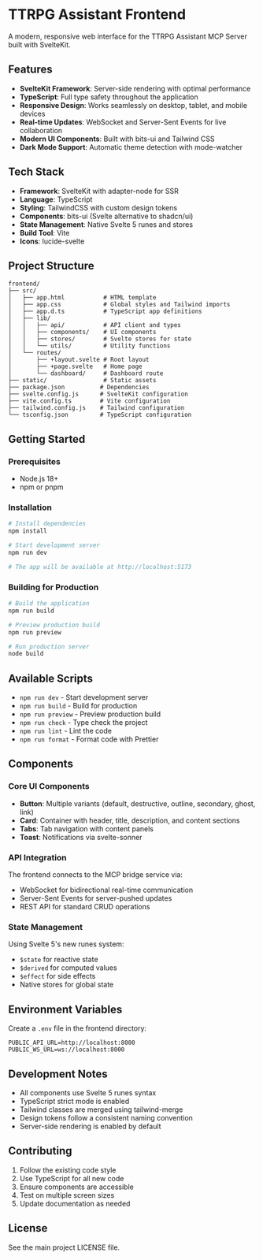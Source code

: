 # TTRPG Assistant Frontend

A modern, responsive web interface for the TTRPG Assistant MCP Server built with SvelteKit.

## Features

- **SvelteKit Framework**: Server-side rendering with optimal performance
- **TypeScript**: Full type safety throughout the application
- **Responsive Design**: Works seamlessly on desktop, tablet, and mobile devices
- **Real-time Updates**: WebSocket and Server-Sent Events for live collaboration
- **Modern UI Components**: Built with bits-ui and Tailwind CSS
- **Dark Mode Support**: Automatic theme detection with mode-watcher

## Tech Stack

- **Framework**: SvelteKit with adapter-node for SSR
- **Language**: TypeScript
- **Styling**: TailwindCSS with custom design tokens
- **Components**: bits-ui (Svelte alternative to shadcn/ui)
- **State Management**: Native Svelte 5 runes and stores
- **Build Tool**: Vite
- **Icons**: lucide-svelte

## Project Structure

```
frontend/
├── src/
│   ├── app.html           # HTML template
│   ├── app.css            # Global styles and Tailwind imports
│   ├── app.d.ts           # TypeScript app definitions
│   ├── lib/
│   │   ├── api/           # API client and types
│   │   ├── components/    # UI components
│   │   ├── stores/        # Svelte stores for state
│   │   └── utils/         # Utility functions
│   └── routes/
│       ├── +layout.svelte # Root layout
│       ├── +page.svelte   # Home page
│       └── dashboard/     # Dashboard route
├── static/                # Static assets
├── package.json          # Dependencies
├── svelte.config.js      # SvelteKit configuration
├── vite.config.ts        # Vite configuration
├── tailwind.config.js    # Tailwind configuration
└── tsconfig.json         # TypeScript configuration
```

## Getting Started

### Prerequisites

- Node.js 18+ 
- npm or pnpm

### Installation

```bash
# Install dependencies
npm install

# Start development server
npm run dev

# The app will be available at http://localhost:5173
```

### Building for Production

```bash
# Build the application
npm run build

# Preview production build
npm run preview

# Run production server
node build
```

## Available Scripts

- `npm run dev` - Start development server
- `npm run build` - Build for production
- `npm run preview` - Preview production build
- `npm run check` - Type check the project
- `npm run lint` - Lint the code
- `npm run format` - Format code with Prettier

## Components

### Core UI Components

- **Button**: Multiple variants (default, destructive, outline, secondary, ghost, link)
- **Card**: Container with header, title, description, and content sections
- **Tabs**: Tab navigation with content panels
- **Toast**: Notifications via svelte-sonner

### API Integration

The frontend connects to the MCP bridge service via:
- WebSocket for bidirectional real-time communication
- Server-Sent Events for server-pushed updates
- REST API for standard CRUD operations

### State Management

Using Svelte 5's new runes system:
- `$state` for reactive state
- `$derived` for computed values
- `$effect` for side effects
- Native stores for global state

## Environment Variables

Create a `.env` file in the frontend directory:

```env
PUBLIC_API_URL=http://localhost:8000
PUBLIC_WS_URL=ws://localhost:8000
```

## Development Notes

- All components use Svelte 5 runes syntax
- TypeScript strict mode is enabled
- Tailwind classes are merged using tailwind-merge
- Design tokens follow a consistent naming convention
- Server-side rendering is enabled by default

## Contributing

1. Follow the existing code style
2. Use TypeScript for all new code
3. Ensure components are accessible
4. Test on multiple screen sizes
5. Update documentation as needed

## License

See the main project LICENSE file.
